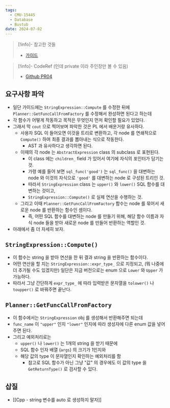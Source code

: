 ```yaml
---
tags:
  - CMU-15445
  - Database
  - Bustub
date: 2024-07-02
---
```

> [!info]- 참고한 것들
> - [가이드](https://15445.courses.cs.cmu.edu/fall2023/project0/)

> [!info]- CodeRef (인데 private 이라 주인장만 볼 수 있음)
> - [Github PR04](https://github.com/haeramkeem/bustub-private.idbs.fall.2023.cs.cmu.edu/pull/4)

## 요구사항 파악

- 일단 가이드에는 `StringExpression::Compute` 를 수정한 뒤에  `Planner::GetFuncCallFromFactory` 를 수정해서 완성하면 된다고 하는데
- 각 함수가 어떻게 작동하고 목적은 무엇인지 먼저 확인할 필요가 있었다.
- 그래서 막 `cout` 으로 찍어보며 파악한 것은 PL 에서 배운거랑 유사하다.
	- 사용자 SQL 이 들어오면 이것을 트리로 변환하고, 각 node 를 연쇄적으로 `Compute()` 하여 최종 결과를 뽑아내는 식으로 작동한다.
		- AST 과 유사하다고 생각하면 된다.
	- 이때의 각 node 는 `AbstractExpression` class 의 subclass 로 표현된다.
		- 이 class 에는 `children_` field 가 있어서 여기에 자식의 포인터가 담기는 것.
		- 가령 예를 들어 보면 `sql_func('good')` 는 `sql_func()` 을 대변하는 node 와 이것의 자식으로 `'good'` 를 대변하는 node 로 구성된 트리인 것.
		- 따라서 `StringExpression` class 는 `upper()` 와 `lower()` SQL 함수를 대변하는 것이고,
		- `StringExpression::Compute()` 로 실제 연산을 수행하는 것.
	- 그리고 이때 `Planner::GetFuncCallFromFactory` 함수는 node 를 묶어서 새로운 node 를 반환하는 함수인 셈이다.
		- 즉, 어떤 SQL 함수를 대변하는 node 를 만들기 위해, 해당 함수 이름과 자식 node 들을 받아 새로운 node 를 만들어 반환하는 역할인 것.
- 아래에서 좀 더 자세히 보자.

## `StringExpression::Compute()`

- 이 함수는 string 을 받아 연산을 한 뒤 결과 string 을 반환하는 함수이다.
- 어떤 연산을 할 지는 `StringExpression::expr_type_` 으로 지정되고, (뭐 나중에 더 추가될 수도 있겠지만) 일단은 지금 버전으로는 enum 으로 `Lower` 와 `Upper` 가 가능하다.
- 따라서 그냥 간단하게 `expr_type_` 에 따라 입력받은 문자열을 `tolower()` 나 `toupper()` 로 바꿔주면 끝난다.

## `Planner::GetFuncCallFromFactory`

- 이 함수에서는 `StringExpression` obj 를 생성해서 반환해주면 되는데
- `func_name` 이 `"upper"` 인지 `"lower"` 인지에 따라 생성자에 다른 enum 값을 넣어주면 된다.
- 그리고 예외처리로는
	- `upper()` 나 `lower()` 는 1개의 string 을 받기 때문에
	- SQL 함수 인자 배열 (`args`) 의 크기가 1인지와
	- 해당 값의 type 이 문자열인지 확인하는 예외처리를 함
		- 참고로 SQL 함수가 아닌 그냥 "값" 의 경우에도 이 값의 type 을 `GetReturnType()` 로 검사할 수 있다.

## 삽질

- [[Cpp - string 변수를 auto 로 생성하지 말자]]